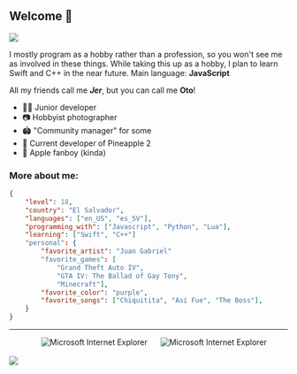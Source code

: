 ## Welcome 👋
<img src="https://cdn.discordapp.com/attachments/1183096857950441522/1184749809253486692/wide.jpg">

I mostly program as a hobby rather than a profession, so you won't see me as involved in these things. While taking this up as a hobby, I plan to learn Swift and C++ in the near future. Main language: **JavaScript**

 All my friends call me ***Jer***, but you can call me **Oto**!
 
 - 🧑‍💻 Junior developer
 - 📷 Hobbyist photographer
 - 🏟️ "Community manager" for some
 - 🍍 Current developer of Pineapple 2
 - 🍎 Apple fanboy (kinda)
 
 
### More about me:
```json
{
    "level": 18,
    "country": "El Salvador",
    "languages": ["en_US", "es_SV"],
    "programming_with": ["Javascript", "Python", "Lua"],
    "learning": ["Swift", "C++"]
    "personal": {
        "favorite_artist": "Juan Gabriel"
        "favorite_games": [
            "Grand Theft Auto IV", 
            "GTA IV: The Ballad of Gay Tony", 
            "Minecraft"],
        "favorite_color": "purple",
        "favorite_songs": ["Chiquitita", "Así Fue", "The Boss"],
    }
}
```



<hr>

<div align="center">
<span>&nbsp;&nbsp;&nbsp;&nbsp;</span>  
<img src="https://raw.githubusercontent.com/BrunnerLivio/brunnerlivio/master/images/ie_logo.gif" alt="Microsoft Internet Explorer" />
<span>&nbsp;&nbsp;&nbsp;&nbsp;</span>  
<img src="https://raw.githubusercontent.com/BrunnerLivio/brunnerlivio/master/images/noframes.gif" alt="Microsoft Internet Explorer" />
<br>
<br>
</div>
<div style="display: flex;">
<a href="https://discord.com/users/473651601651793940"><img src="https://lanyard.cnrad.dev/api/473651601651793940?showDisplayName=true"></a>
</div>

